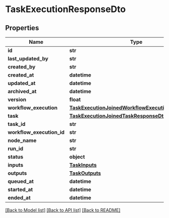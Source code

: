 # TaskExecutionResponseDto

## Properties
Name | Type | Description | Notes
------------ | ------------- | ------------- | -------------
**id** | **str** |  | [optional] 
**last_updated_by** | **str** |  | [optional] 
**created_by** | **str** |  | [optional] 
**created_at** | **datetime** |  | [optional] 
**updated_at** | **datetime** |  | [optional] 
**archived_at** | **datetime** |  | [optional] 
**version** | **float** |  | [optional] 
**workflow_execution** | [**TaskExecutionJoinedWorkflowExecutionResponseDto**](TaskExecutionJoinedWorkflowExecutionResponseDto.md) |  | [optional] 
**task** | [**TaskExecutionJoinedTaskResponseDto**](TaskExecutionJoinedTaskResponseDto.md) |  | [optional] 
**task_id** | **str** |  | 
**workflow_execution_id** | **str** |  | 
**node_name** | **str** |  | [optional] 
**run_id** | **str** |  | [optional] 
**status** | **object** |  | [optional] 
**inputs** | [**TaskInputs**](TaskInputs.md) |  | [optional] 
**outputs** | [**TaskOutputs**](TaskOutputs.md) |  | [optional] 
**queued_at** | **datetime** |  | [optional] 
**started_at** | **datetime** |  | [optional] 
**ended_at** | **datetime** |  | [optional] 

[[Back to Model list]](../README.md#documentation-for-models) [[Back to API list]](../README.md#documentation-for-api-endpoints) [[Back to README]](../README.md)

